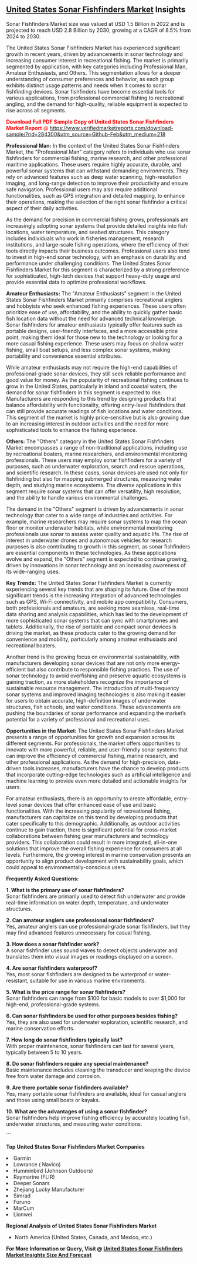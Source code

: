 <h2><a href="https://www.verifiedmarketreports.com/download-sample/?rid=284300&amp;utm_source=Github-Feb&amp;utm_medium=218" target="_blank">United States Sonar Fishfinders Market</a> Insights</h2><p>Sonar Fishfinders Market size was valued at USD 1.5 Billion in 2022 and is projected to reach USD 2.8 Billion by 2030, growing at a CAGR of 8.5% from 2024 to 2030.</p><p> <p>The United States Sonar Fishfinders Market has experienced significant growth in recent years, driven by advancements in sonar technology and increasing consumer interest in recreational fishing. The market is primarily segmented by application, with key categories including Professional Man, Amateur Enthusiasts, and Others. This segmentation allows for a deeper understanding of consumer preferences and behavior, as each group exhibits distinct usage patterns and needs when it comes to sonar fishfinding devices. Sonar fishfinders have become essential tools for various applications, from professional commercial fishing to recreational angling, and the demand for high-quality, reliable equipment is expected to rise across all segments.</p> <p><p><span class=""><span style="color: #ff0000;"><strong>Download Full PDF Sample Copy of United States Sonar Fishfinders Market Report</strong> @ </span><a href="https://www.verifiedmarketreports.com/download-sample/?rid=284300&amp;utm_source=Github-Feb&amp;utm_medium=218" target="_blank">https://www.verifiedmarketreports.com/download-sample/?rid=284300&amp;utm_source=Github-Feb&amp;utm_medium=218</a></span></p></p> <p><strong>Professional Man:</strong> In the context of the United States Sonar Fishfinders Market, the "Professional Man" category refers to individuals who use sonar fishfinders for commercial fishing, marine research, and other professional maritime applications. These users require highly accurate, durable, and powerful sonar systems that can withstand demanding environments. They rely on advanced features such as deep water scanning, high-resolution imaging, and long-range detection to improve their productivity and ensure safe navigation. Professional users may also require additional functionalities, such as GPS integration and detailed mapping, to enhance their operations, making the selection of the right sonar fishfinder a critical aspect of their daily activities. <p>As the demand for precision in commercial fishing grows, professionals are increasingly adopting sonar systems that provide detailed insights into fish locations, water temperature, and seabed structures. This category includes individuals who work in fisheries management, research institutions, and large-scale fishing operations, where the efficiency of their tools directly impacts their business outcomes. Professional users also tend to invest in high-end sonar technology, with an emphasis on durability and performance under challenging conditions. The United States Sonar Fishfinders Market for this segment is characterized by a strong preference for sophisticated, high-tech devices that support heavy-duty usage and provide essential data to optimize professional workflows.</p> <p><strong>Amateur Enthusiasts:</strong> The "Amateur Enthusiasts" segment in the United States Sonar Fishfinders Market primarily comprises recreational anglers and hobbyists who seek enhanced fishing experiences. These users often prioritize ease of use, affordability, and the ability to quickly gather basic fish location data without the need for advanced technical knowledge. Sonar fishfinders for amateur enthusiasts typically offer features such as portable designs, user-friendly interfaces, and a more accessible price point, making them ideal for those new to the technology or looking for a more casual fishing experience. These users may focus on shallow water fishing, small boat setups, and less complex sonar systems, making portability and convenience essential attributes. <p>While amateur enthusiasts may not require the high-end capabilities of professional-grade sonar devices, they still seek reliable performance and good value for money. As the popularity of recreational fishing continues to grow in the United States, particularly in inland and coastal waters, the demand for sonar fishfinders in this segment is expected to rise. Manufacturers are responding to this trend by designing products that balance affordability with functionality, offering entry-level fishfinders that can still provide accurate readings of fish locations and water conditions. This segment of the market is highly price-sensitive but is also growing due to an increasing interest in outdoor activities and the need for more sophisticated tools to enhance the fishing experience.</p> <p><strong>Others:</strong> The "Others" category in the United States Sonar Fishfinders Market encompasses a range of non-traditional applications, including use by recreational boaters, marine researchers, and environmental monitoring professionals. These users may employ sonar fishfinders for a variety of purposes, such as underwater exploration, search and rescue operations, and scientific research. In these cases, sonar devices are used not only for fishfinding but also for mapping submerged structures, measuring water depth, and studying marine ecosystems. The diverse applications in this segment require sonar systems that can offer versatility, high resolution, and the ability to handle various environmental challenges. <p>The demand in the "Others" segment is driven by advancements in sonar technology that cater to a wide range of industries and activities. For example, marine researchers may require sonar systems to map the ocean floor or monitor underwater habitats, while environmental monitoring professionals use sonar to assess water quality and aquatic life. The rise of interest in underwater drones and autonomous vehicles for research purposes is also contributing to growth in this segment, as sonar fishfinders are essential components in these technologies. As these applications evolve and expand, the "Others" segment is expected to continue growing, driven by innovations in sonar technology and an increasing awareness of its wide-ranging uses.</p> <p><strong>Key Trends:</strong> The United States Sonar Fishfinders Market is currently experiencing several key trends that are shaping its future. One of the most significant trends is the increasing integration of advanced technologies such as GPS, Wi-Fi connectivity, and mobile app compatibility. Consumers, both professionals and amateurs, are seeking more seamless, real-time data sharing and analysis capabilities, which has led to the development of more sophisticated sonar systems that can sync with smartphones and tablets. Additionally, the rise of portable and compact sonar devices is driving the market, as these products cater to the growing demand for convenience and mobility, particularly among amateur enthusiasts and recreational boaters. <p>Another trend is the growing focus on environmental sustainability, with manufacturers developing sonar devices that are not only more energy-efficient but also contribute to responsible fishing practices. The use of sonar technology to avoid overfishing and preserve aquatic ecosystems is gaining traction, as more stakeholders recognize the importance of sustainable resource management. The introduction of multi-frequency sonar systems and improved imaging technologies is also making it easier for users to obtain accurate, high-definition images of underwater structures, fish schools, and water conditions. These advancements are pushing the boundaries of sonar performance and expanding the market’s potential for a variety of professional and recreational uses.</p> <p><strong>Opportunities in the Market:</strong> The United States Sonar Fishfinders Market presents a range of opportunities for growth and expansion across its different segments. For professionals, the market offers opportunities to innovate with more powerful, reliable, and user-friendly sonar systems that can improve the efficiency of commercial fishing, marine research, and other professional applications. As the demand for high-precision, data-driven tools increases, manufacturers have the chance to develop products that incorporate cutting-edge technologies such as artificial intelligence and machine learning to provide even more detailed and actionable insights for users. <p>For amateur enthusiasts, there is an opportunity to create affordable, entry-level sonar devices that offer enhanced ease of use and basic functionalities. With the increasing popularity of recreational fishing, manufacturers can capitalize on this trend by developing products that cater specifically to this demographic. Additionally, as outdoor activities continue to gain traction, there is significant potential for cross-market collaborations between fishing gear manufacturers and technology providers. This collaboration could result in more integrated, all-in-one solutions that improve the overall fishing experience for consumers at all levels. Furthermore, the growing interest in marine conservation presents an opportunity to align product development with sustainability goals, which could appeal to environmentally-conscious users.</p> <p><strong>Frequently Asked Questions:</strong></p> <p><strong>1. What is the primary use of sonar fishfinders?</strong> <br> Sonar fishfinders are primarily used to detect fish underwater and provide real-time information on water depth, temperature, and underwater structures.</p> <p><strong>2. Can amateur anglers use professional sonar fishfinders?</strong> <br> Yes, amateur anglers can use professional-grade sonar fishfinders, but they may find advanced features unnecessary for casual fishing.</p> <p><strong>3. How does a sonar fishfinder work?</strong> <br> A sonar fishfinder uses sound waves to detect objects underwater and translates them into visual images or readings displayed on a screen.</p> <p><strong>4. Are sonar fishfinders waterproof?</strong> <br> Yes, most sonar fishfinders are designed to be waterproof or water-resistant, suitable for use in various marine environments.</p> <p><strong>5. What is the price range for sonar fishfinders?</strong> <br> Sonar fishfinders can range from $100 for basic models to over $1,000 for high-end, professional-grade systems.</p> <p><strong>6. Can sonar fishfinders be used for other purposes besides fishing?</strong> <br> Yes, they are also used for underwater exploration, scientific research, and marine conservation efforts.</p> <p><strong>7. How long do sonar fishfinders typically last?</strong> <br> With proper maintenance, sonar fishfinders can last for several years, typically between 5 to 10 years.</p> <p><strong>8. Do sonar fishfinders require any special maintenance?</strong> <br> Basic maintenance includes cleaning the transducer and keeping the device free from water damage and corrosion.</p> <p><strong>9. Are there portable sonar fishfinders available?</strong> <br> Yes, many portable sonar fishfinders are available, ideal for casual anglers and those using small boats or kayaks.</p> <p><strong>10. What are the advantages of using a sonar fishfinder?</strong> <br> Sonar fishfinders help improve fishing efficiency by accurately locating fish, underwater structures, and measuring water conditions.</p> ```</p><p><strong>Top United States Sonar Fishfinders Market Companies</strong></p><div data-test-id=""><p><li>Garmin</li><li> Lowrance ( Navico)</li><li> Humminbird (Johnson Outdoors)</li><li> Raymarine (FLIR)</li><li> Deeper Sonars</li><li> Zhejiang Lucky Manufacturer</li><li> Simrad</li><li> Furuno</li><li> MarCum</li><li> Lionwei</li></p><div><strong>Regional Analysis of&nbsp;United States Sonar Fishfinders Market</strong></div><ul><li dir="ltr"><p dir="ltr">North America&nbsp;(United States, Canada, and Mexico, etc.)</p></li></ul><p><strong>For More Information or Query, Visit @&nbsp;</strong><strong><a href="https://www.verifiedmarketreports.com/product/sonar-fishfinders-market/?utm_source=Github-Feb&amp;utm_medium=218" target="_blank">United States Sonar Fishfinders Market Insights Size And Forecast</a></strong></p></div>
